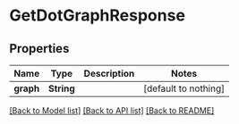 # GetDotGraphResponse


## Properties
Name | Type | Description | Notes
------------ | ------------- | ------------- | -------------
**graph** | **String** |  | [default to nothing]


[[Back to Model list]](../README.md#models) [[Back to API list]](../README.md#api-endpoints) [[Back to README]](../README.md)


